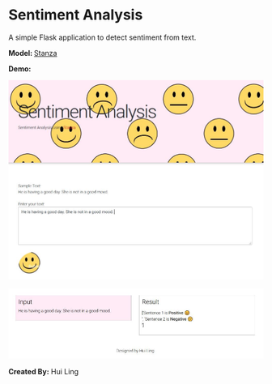 # Sentiment Analysis

A simple Flask application to detect sentiment from text.<br>

<b> Model: </b> <a href='https://stanfordnlp.github.io/stanza/sentiment.html' target='_blank'>Stanza</a>

<b>Demo:</b><br>

<img src='static/pic1.jpg'><br>

<img src='static/pic2.jpg'><br>

<b>Created By:</b> Hui Ling


